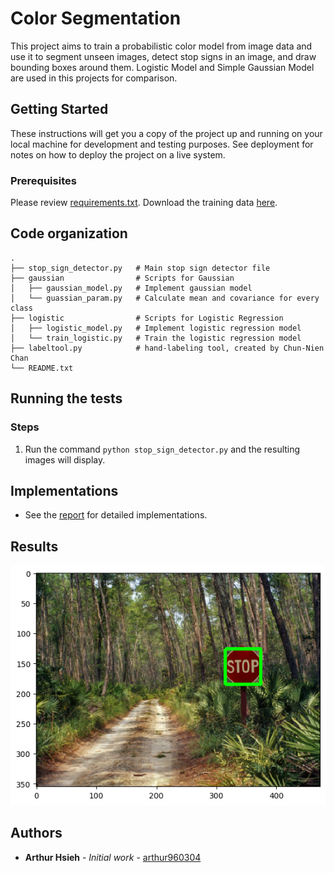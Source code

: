 # Color Segmentation

This project aims to train a probabilistic color model from image data and use it to segment unseen images, detect stop signs in an image, and draw bounding boxes around them. Logistic Model and Simple Gaussian Model are used in this projects for comparison.


## Getting Started

These instructions will get you a copy of the project up and running on your local machine for development and testing purposes. See deployment for notes on how to deploy the project on a live system.

### Prerequisites

Please review [requirements.txt](https://github.com/arthur960304/color-segmentation/blob/master/requirements.txt).
Download the training data [here](https://drive.google.com/open?id=158j9YPU_k0C2HijSh_9kc8x8VUMwF2ZU).

## Code organization

    .
    ├── stop_sign_detector.py   # Main stop sign detector file
    ├── gaussian                # Scripts for Gaussian
    │   ├── gaussian_model.py   # Implement gaussian model
    │   └── guassian_param.py   # Calculate mean and covariance for every class
    ├── logistic		        # Scripts for Logistic Regression
    │   ├── logistic_model.py   # Implement logistic regression model
    │   └── train_logistic.py   # Train the logistic regression model
    ├── labeltool.py            # hand-labeling tool, created by Chun-Nien Chan
    └── README.txt

## Running the tests

### Steps

1. Run the command `python stop_sign_detector.py` and the resulting images will display.

## Implementations

* See the [report](https://github.com/arthur960304/color-segmentation/blob/master/report/report.pdf) for detailed implementations.

## Results
![Example Result](https://github.com/arthur960304/color-segmentation/blob/master/results/log_bbox_1.png)


## Authors

* **Arthur Hsieh** - *Initial work* - [arthur960304](https://github.com/arthur960304)
